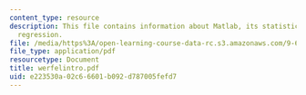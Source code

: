 ```yaml
---
content_type: resource
description: This file contains information about Matlab, its statistics and linear
  regression.
file: /media/https%3A/open-learning-course-data-rc.s3.amazonaws.com/9-66j-computational-cognitive-science-fall-2004/e223530a02c66601b092d787005fefd7_werfelintro.pdf
file_type: application/pdf
resourcetype: Document
title: werfelintro.pdf
uid: e223530a-02c6-6601-b092-d787005fefd7
---
```

